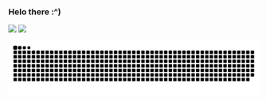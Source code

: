 ### Helo there :^)
<img src="https://github-readme-stats.vercel.app/api?username=userunp&show_icons=true&theme=github_dark&custom_title=Random%20Stuff" width="49%"></img>
<img src="https://github-readme-stats.vercel.app/api/top-langs/?username=userunp&langs_count=4&theme=github_dark&layout=compact" width="44%"></img>  

<img src="https://raw.githubusercontent.com/userunp/userunp/output/snake.svg" alt="Snake animation" />
